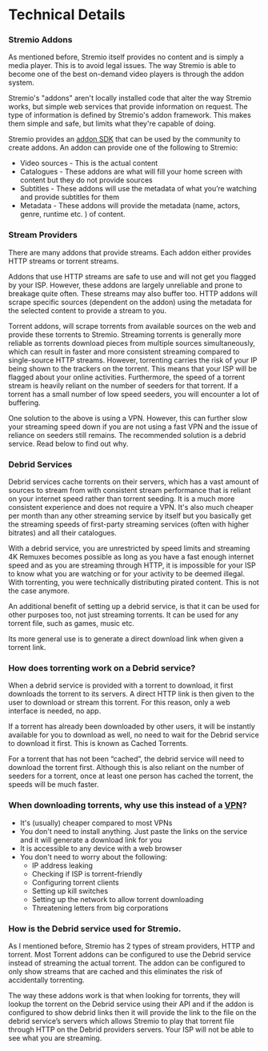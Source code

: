 # Technical Details

### Stremio Addons

As mentioned before, Stremio itself provides no content and is simply a media player. This is to avoid legal issues. The way Stremio is able to become one of the best on-demand video players is through the addon system. 

Stremio's "addons" aren't locally installed code that alter the way Stremio works, but simple web services that provide information on request. The type of information is defined by Stremio's addon framework. This makes them simple and safe, but limits what they're capable of doing.

Stremio provides an [addon SDK](https://github.com/Stremio/stremio-addon-sdk) that can be used by the community to create addons. An addon can provide one of the following to Stremio:

- Video sources - This is the actual content
- Catalogues - These addons are what will fill your home screen with content but they do not provide sources
- Subtitles - These addons will use the metadata of what you’re watching and provide subtitles for them
- Metadata - These addons will provide the metadata (name, actors, genre, runtime etc. ) of content.

### Stream Providers

There are many addons that provide streams. Each addon either provides HTTP streams or torrent streams. 

Addons that use HTTP streams are safe to use and will not get you flagged by your ISP. However, these addons are largely unreliable and prone to breakage quite often. These streams may also buffer too. HTTP addons will scrape specific sources (dependent on the addon) using the metadata for the selected content to provide a stream to you.

Torrent addons, will scrape torrents from available sources on the web and provide these torrents to Stremio. Streaming torrents is generally more reliable as torrents download pieces from multiple sources simultaneously, which can result in faster and more consistent streaming compared to single-source HTTP streams. However, torrenting carries the risk of your IP being shown to the trackers on the torrent. This means that your ISP will be flagged about your online activities. Furthermore, the speed of a torrent stream is heavily reliant on the number of seeders for that torrent. If a torrent has a small number of low speed seeders, you will encounter a lot of buffering. 

One solution to the above is using a VPN. However, this can further slow your streaming speed down if you are not using a fast VPN and the issue of reliance on seeders still remains. The recommended solution is a debrid service. Read below to find out why.

### Debrid Services

Debrid services cache torrents on their servers, which has a vast amount of sources to stream from with consistent stream performance that is reliant on your internet speed rather than torrent seeding. It is a much more consistent experience and does not require a VPN. It's also much cheaper per month than any other streaming service by itself but you basically get the streaming speeds of first-party streaming services (often with higher bitrates) and all their catalogues.

With a debrid service, you are unrestricted by speed limits and streaming 4K Remuxes becomes possible as long as you have a fast enough internet speed and as you are streaming through HTTP, it is impossible for your ISP to know what you are watching or for your activity to be deemed illegal. With torrenting, you were technically distributing pirated content. This is not the case anymore.

An additional benefit of setting up a debrid service, is that it can be used for other purposes too, not just streaming torrents. It can be used for any torrent file, such as games, music etc.

Its more general use is to generate a direct download link when given a torrent link.

### **How does torrenting work on a Debrid service?**

When a debrid service is provided with a torrent to download, it first downloads the torrent to its servers. A direct HTTP link is then given to the user to download or stream this torrent. For this reason, only a web interface is needed, no app.

If a torrent has already been downloaded by other users, it will be instantly available for you to download as well, no need to wait for the Debrid service to download it first. This is known as Cached Torrents.

For a torrent that has not been “cached”, the debrid service will need to download the torrent first. Although this is also reliant on the number of seeders for a torrent, once at least one person has cached the torrent, the speeds will be much faster. 

### **When downloading torrents, why use this instead of a [VPN](https://en.wikipedia.org/wiki/Virtual_private_network)?**

- It's (usually) cheaper compared to most VPNs
- You don't need to install anything. Just paste the links on the service and it will generate a download link for you
- It is accessible to any device with a web browser
- You don't need to worry about the following:
    - IP address leaking
    - Checking if ISP is torrent-friendly
    - Configuring torrent clients
    - Setting up kill switches
    - Setting up the network to allow torrent downloading
    - Threatening letters from big corporations

### How is the Debrid service used for Stremio.

As I mentioned before, Stremio has 2 types of stream providers, HTTP and torrent. Most Torrent addons can be configured to use the Debrid service instead of streaming the actual torrent. The addon can be configured to only show streams that are cached and this eliminates the risk of accidentally torrenting. 

The way these addons work is that when looking for torrents, they will lookup the torrent on the Debrid service using their API and if the addon is configured to show debrid links then it will provide the link to the file on the debrid service’s servers which allows Stremio to play that torrent file through HTTP on the Debrid providers servers. Your ISP will not be able to see what you are streaming.